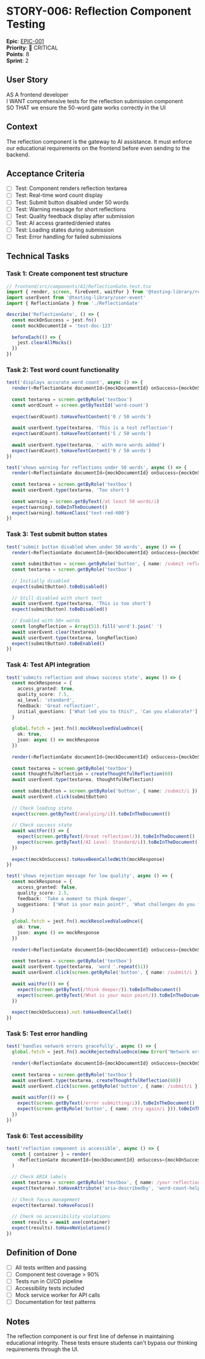 # STORY-006: Reflection Component Testing

**Epic**: [EPIC-001](../../epics/EPIC-001-tdd-implementation.md)  
**Priority**: 🚨 CRITICAL  
**Points**: 8  
**Sprint**: 2  

## User Story

AS A frontend developer  
I WANT comprehensive tests for the reflection submission component  
SO THAT we ensure the 50-word gate works correctly in the UI  

## Context

The reflection component is the gateway to AI assistance. It must enforce our educational requirements on the frontend before even sending to the backend.

## Acceptance Criteria

- [ ] Test: Component renders reflection textarea
- [ ] Test: Real-time word count display
- [ ] Test: Submit button disabled under 50 words
- [ ] Test: Warning message for short reflections
- [ ] Test: Quality feedback display after submission
- [ ] Test: AI access granted/denied states
- [ ] Test: Loading states during submission
- [ ] Test: Error handling for failed submissions

## Technical Tasks

### Task 1: Create component test structure
```typescript
// frontend/src/components/AI/ReflectionGate.test.tsx
import { render, screen, fireEvent, waitFor } from '@testing-library/react'
import userEvent from '@testing-library/user-event'
import { ReflectionGate } from './ReflectionGate'

describe('ReflectionGate', () => {
  const mockOnSuccess = jest.fn()
  const mockDocumentId = 'test-doc-123'
  
  beforeEach(() => {
    jest.clearAllMocks()
  })
})
```

### Task 2: Test word count functionality
```typescript
test('displays accurate word count', async () => {
  render(<ReflectionGate documentId={mockDocumentId} onSuccess={mockOnSuccess} />)
  
  const textarea = screen.getByRole('textbox')
  const wordCount = screen.getByTestId('word-count')
  
  expect(wordCount).toHaveTextContent('0 / 50 words')
  
  await userEvent.type(textarea, 'This is a test reflection')
  expect(wordCount).toHaveTextContent('5 / 50 words')
  
  await userEvent.type(textarea, ' with more words added')
  expect(wordCount).toHaveTextContent('9 / 50 words')
})

test('shows warning for reflections under 50 words', async () => {
  render(<ReflectionGate documentId={mockDocumentId} onSuccess={mockOnSuccess} />)
  
  const textarea = screen.getByRole('textbox')
  await userEvent.type(textarea, 'Too short')
  
  const warning = screen.getByText(/at least 50 words/i)
  expect(warning).toBeInTheDocument()
  expect(warning).toHaveClass('text-red-600')
})
```

### Task 3: Test submit button states
```typescript
test('submit button disabled when under 50 words', async () => {
  render(<ReflectionGate documentId={mockDocumentId} onSuccess={mockOnSuccess} />)
  
  const submitButton = screen.getByRole('button', { name: /submit reflection/i })
  const textarea = screen.getByRole('textbox')
  
  // Initially disabled
  expect(submitButton).toBeDisabled()
  
  // Still disabled with short text
  await userEvent.type(textarea, 'This is too short')
  expect(submitButton).toBeDisabled()
  
  // Enabled with 50+ words
  const longReflection = Array(51).fill('word').join(' ')
  await userEvent.clear(textarea)
  await userEvent.type(textarea, longReflection)
  expect(submitButton).toBeEnabled()
})
```

### Task 4: Test API integration
```typescript
test('submits reflection and shows success state', async () => {
  const mockResponse = {
    access_granted: true,
    quality_score: 7.5,
    ai_level: 'standard',
    feedback: 'Great reflection!',
    initial_questions: ['What led you to this?', 'Can you elaborate?']
  }
  
  global.fetch = jest.fn().mockResolvedValueOnce({
    ok: true,
    json: async () => mockResponse
  })
  
  render(<ReflectionGate documentId={mockDocumentId} onSuccess={mockOnSuccess} />)
  
  const textarea = screen.getByRole('textbox')
  const thoughtfulReflection = createThoughtfulReflection(60)
  await userEvent.type(textarea, thoughtfulReflection)
  
  const submitButton = screen.getByRole('button', { name: /submit/i })
  await userEvent.click(submitButton)
  
  // Check loading state
  expect(screen.getByText(/analyzing/i)).toBeInTheDocument()
  
  // Check success state
  await waitFor(() => {
    expect(screen.getByText(/Great reflection!/)).toBeInTheDocument()
    expect(screen.getByText(/AI Level: Standard/i)).toBeInTheDocument()
  })
  
  expect(mockOnSuccess).toHaveBeenCalledWith(mockResponse)
})

test('shows rejection message for low quality', async () => {
  const mockResponse = {
    access_granted: false,
    quality_score: 2.5,
    feedback: 'Take a moment to think deeper',
    suggestions: ['What is your main point?', 'What challenges do you face?']
  }
  
  global.fetch = jest.fn().mockResolvedValueOnce({
    ok: true,
    json: async () => mockResponse
  })
  
  render(<ReflectionGate documentId={mockDocumentId} onSuccess={mockOnSuccess} />)
  
  const textarea = screen.getByRole('textbox')
  await userEvent.type(textarea, 'word '.repeat(51))
  await userEvent.click(screen.getByRole('button', { name: /submit/i }))
  
  await waitFor(() => {
    expect(screen.getByText(/think deeper/)).toBeInTheDocument()
    expect(screen.getByText(/What is your main point/)).toBeInTheDocument()
  })
  
  expect(mockOnSuccess).not.toHaveBeenCalled()
})
```

### Task 5: Test error handling
```typescript
test('handles network errors gracefully', async () => {
  global.fetch = jest.fn().mockRejectedValueOnce(new Error('Network error'))
  
  render(<ReflectionGate documentId={mockDocumentId} onSuccess={mockOnSuccess} />)
  
  const textarea = screen.getByRole('textbox')
  await userEvent.type(textarea, createThoughtfulReflection(60))
  await userEvent.click(screen.getByRole('button', { name: /submit/i }))
  
  await waitFor(() => {
    expect(screen.getByText(/error submitting/i)).toBeInTheDocument()
    expect(screen.getByRole('button', { name: /try again/i })).toBeInTheDocument()
  })
})
```

### Task 6: Test accessibility
```typescript
test('reflection component is accessible', async () => {
  const { container } = render(
    <ReflectionGate documentId={mockDocumentId} onSuccess={mockOnSuccess} />
  )
  
  // Check ARIA labels
  const textarea = screen.getByRole('textbox', { name: /your reflection/i })
  expect(textarea).toHaveAttribute('aria-describedby', 'word-count-helper')
  
  // Check focus management
  expect(textarea).toHaveFocus()
  
  // Check no accessibility violations
  const results = await axe(container)
  expect(results).toHaveNoViolations()
})
```

## Definition of Done

- [ ] All tests written and passing
- [ ] Component test coverage > 90%
- [ ] Tests run in CI/CD pipeline
- [ ] Accessibility tests included
- [ ] Mock service worker for API calls
- [ ] Documentation for test patterns

## Notes

The reflection component is our first line of defense in maintaining educational integrity. These tests ensure students can't bypass our thinking requirements through the UI.